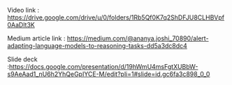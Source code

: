 
Video link : https://drive.google.com/drive/u/0/folders/1Rb5Qf0K7q2ShDFJU8CLHBVpf0AaDlt3K

Medium article link : https://medium.com/@ananya.joshi_70890/alert-adapting-language-models-to-reasoning-tasks-dd5a3dc8dc4

Slide deck :https://docs.google.com/presentation/d/19hWmU4msFgtXUBbW-s9AeAad1_nU6h2YhQeGpIYCE-M/edit?pli=1#slide=id.gc6fa3c898_0_0

